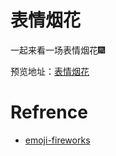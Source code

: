 # 表情烟花

一起来看一场表情烟花🎆

预览地址：[表情烟花](https://mayandev.github.io/emoji-explosion)

# Refrence

- [emoji-fireworks](https://github.com/telegraham/emoji-fireworks)
